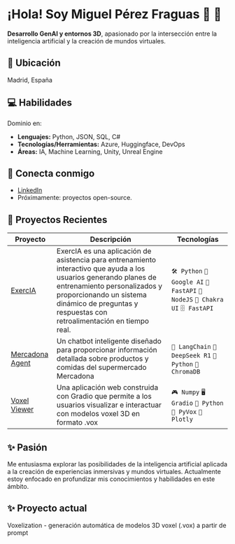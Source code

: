 # ¡Hola! Soy Miguel Pérez Fraguas 👋 🐥

**Desarrollo GenAI y entornos 3D**, apasionado por la intersección entre la inteligencia artificial y la creación de mundos virtuales.

## 📍 Ubicación
Madrid, España

## 💻 Habilidades
Dominio en:
*   **Lenguajes:** Python, JSON, SQL, C#
*   **Tecnologías/Herramientas:** Azure, Huggingface, DevOps
*   **Áreas:** IA, Machine Learning, Unity, Unreal Engine

## 🔗 Conecta conmigo
*   [LinkedIn](https://www.linkedin.com/in/miguelpef)
*  Próximamente: proyectos open-source.

## 🚀 Proyectos Recientes

| Proyecto | Descripción | Tecnologías |
|----------|-------------|-------------|
| [ExercIA](https://github.com/MiguelPeFr/ExercIA-app) | ExercIA es una aplicación de asistencia para entrenamiento interactivo que ayuda a los usuarios generando planes de entrenamiento personalizados y proporcionando un sistema dinámico de preguntas y respuestas con retroalimentación en tiempo real. | `🛠️ Python` `🤖 Google AI` `🎯 FastAPI` `🎨 NodeJS` `📱 Chakra UI` `🗄️ FastAPI` |
| [Mercadona Agent](https://github.com/MiguelPeFr/MiguelPeFr) | Un chatbot inteligente diseñado para proporcionar información detallada sobre productos y comidas del supermercado Mercadona | `🤖 LangChain` `🧠 DeepSeek R1` `🐍 Python` `💾 ChromaDB` |
| [Voxel Viewer](https://github.com/MiguelPeFr/voxel-viewer-gradio) | Una aplicación web construida con Gradio que permite a los usuarios visualizar e interactuar con modelos voxel 3D en formato .vox | `🎮 Numpy` `🖥️ Gradio` `🐍 Python` `🎨 PyVox` `🤖 Plotly`|

## ✨ Pasión
Me entusiasma explorar las posibilidades de la inteligencia artificial aplicada a la creación de experiencias inmersivas y mundos virtuales. Actualmente estoy enfocado en profundizar mis conocimientos y habilidades en este ámbito.

## ✨ Proyecto actual
Voxelization - generación automática de modelos 3D voxel (.vox) a partir de prompt




